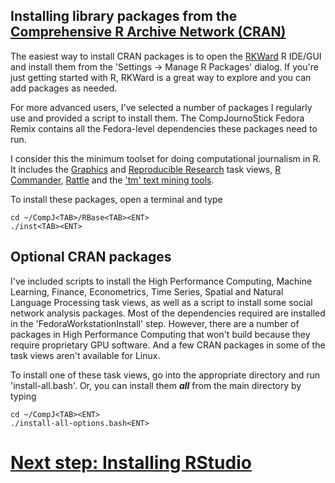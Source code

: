 ## Installing library packages from the [Comprehensive R Archive Network (CRAN)](http://cran.r-project.org)
The easiest way to install CRAN packages is to open the [RKWard](http://rkward.sourceforge.net/) R IDE/GUI and install them from the 'Settings -> Manage R Packages' dialog. If you're just getting started with R, RKWard is a great way to explore and you can add packages as needed.

For more advanced users, I've selected a number of packages I regularly use and provided a script to install them. The CompJournoStick Fedora Remix contains all the Fedora-level dependencies these packages need to run.

I consider this the minimum toolset for doing computational journalism in R. It includes the [Graphics](http://cran.r-project.org/web/views/Graphics.html) and [Reproducible Research](http://cran.r-project.org/web/views/ReproducibleResearch.html) task views, [R Commander](http://socserv.mcmaster.ca/jfox/Misc/Rcmdr/), [Rattle](http://rattle.togaware.com/) and the ['tm' text mining tools](http://cran.r-project.org/web/packages/tm/vignettes/tm.pdf).

To install these packages, open a terminal and type
```
cd ~/CompJ<TAB>/RBase<TAB><ENT>
./inst<TAB><ENT>
```

## Optional CRAN packages
I've included scripts to install the High Performance Computing, Machine Learning, Finance, Econometrics, Time Series, Spatial and Natural Language Processing task views, as well as a script to install some social network analysis packages. Most of the dependencies required are installed in the 'FedoraWorkstationInstall' step. However, there are a number of packages in High Performance Computing that won't build because they require proprietary GPU software. And a few CRAN packages in some of the task views aren't available for Linux.

To install one of these task views, go into the appropriate directory and run 'install-all.bash'. Or, you can install them ***all*** from the main directory by typing
```
cd ~/CompJ<TAB><ENT>
./install-all-options.bash<ENT>
```

# [Next step: Installing RStudio](https://github.com/znmeb/CompJournoStick/blob/master/RStudio/README.md)
